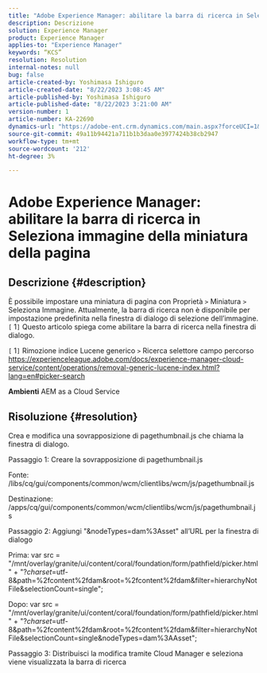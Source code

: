 ```yaml
---
title: "Adobe Experience Manager: abilitare la barra di ricerca in Seleziona immagine della miniatura della pagina"
description: Descrizione
solution: Experience Manager
product: Experience Manager
applies-to: "Experience Manager"
keywords: “KCS”
resolution: Resolution
internal-notes: null
bug: false
article-created-by: Yoshimasa Ishiguro
article-created-date: "8/22/2023 3:08:45 AM"
article-published-by: Yoshimasa Ishiguro
article-published-date: "8/22/2023 3:21:00 AM"
version-number: 1
article-number: KA-22690
dynamics-url: "https://adobe-ent.crm.dynamics.com/main.aspx?forceUCI=1&pagetype=entityrecord&etn=knowledgearticle&id=b8a6342e-9940-ee11-bdf3-6045bd006704"
source-git-commit: 49a11b94421a711b1b3daa0e3977424b38cb2947
workflow-type: tm+mt
source-wordcount: '212'
ht-degree: 3%

---
```


# Adobe Experience Manager: abilitare la barra di ricerca in Seleziona immagine della miniatura della pagina

## Descrizione {#description}


È possibile impostare una miniatura di pagina con Proprietà `>`  Miniatura `>`  Seleziona Immagine. Attualmente, la barra di ricerca non è disponibile per impostazione predefinita nella finestra di dialogo di selezione dell’immagine.`[` 1`]`  Questo articolo spiega come abilitare la barra di ricerca nella finestra di dialogo.

`[` 1`]`  Rimozione indice Lucene generico `>`  Ricerca selettore campo percorso https://experienceleague.adobe.com/docs/experience-manager-cloud-service/content/operations/removal-generic-lucene-index.html?lang=en#picker-search

<b>Ambienti</b>
AEM as a Cloud Service


## Risoluzione {#resolution}


Crea e modifica una sovrapposizione di pagethumbnail.js che chiama la finestra di dialogo.

Passaggio 1: Creare la sovrapposizione di pagethumbnail.js

Fonte: /libs/cq/gui/components/common/wcm/clientlibs/wcm/js/pagethumbnail.js

Destinazione: /apps/cq/gui/components/common/wcm/clientlibs/wcm/js/pagethumbnail.js

Passaggio 2: Aggiungi &quot;&amp;nodeTypes=dam%3Asset&quot; all’URL per la finestra di dialogo

Prima: var src = &quot;/mnt/overlay/granite/ui/content/coral/foundation/form/pathfield/picker.html&quot; + &quot;?_charset_=utf-8&amp;path=%2fcontent%2fdam&amp;root=%2fcontent%2fdam&amp;filter=hierarchyNotFile&amp;selectionCount=single&quot;;

Dopo: var src = &quot;/mnt/overlay/granite/ui/content/coral/foundation/form/pathfield/picker.html&quot; + &quot;?_charset_=utf-8&amp;path=%2fcontent%2fdam&amp;root=%2fcontent%2fdam&amp;filter=hierarchyNotFile&amp;selectionCount=single&amp;nodeTypes=dam%3AAsset&quot;;

Passaggio 3: Distribuisci la modifica tramite Cloud Manager e seleziona viene visualizzata la barra di ricerca
